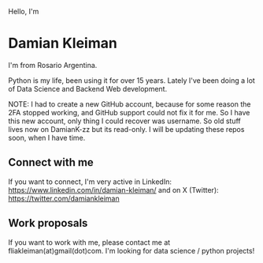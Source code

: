 Hello, I'm 
# Damian Kleiman

I'm from Rosario Argentina. 

Python is my life, been using it for over 15 years. Lately I've been doing a lot of Data Science and Backend Web development. 

NOTE: I had to create a new GitHub account, because for some reason the 2FA stopped working, and GitHub support could not fix it for me. So I have this new account, only thing I could recover was username. So old stuff lives now on DamianK-zz but its read-only. I will be updating these repos soon, when I have time.

## Connect with me
If you want to connect, I'm very active in LinkedIn: https://www.linkedin.com/in/damian-kleiman/ and on X (Twitter): https://twitter.com/damiankleiman

## Work proposals
If you want to work with me, please contact me at fliakleiman(at)gmail(dot)com. I'm looking for data science / python projects! 
